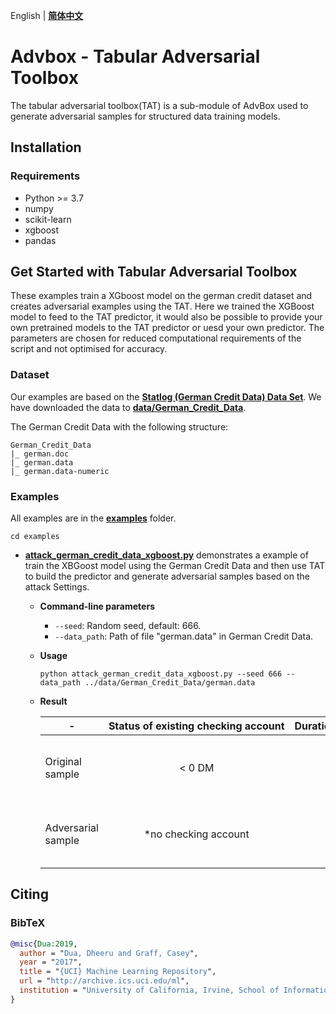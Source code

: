 English | **[简体中文](/AdvBox/tabular_adversarial_toolbox/README_cn.md)**

# Advbox - Tabular Adversarial Toolbox
The tabular adversarial toolbox(TAT) is a sub-module of AdvBox used to generate adversarial samples for structured data training models.

## Installation
### Requirements
- Python >= 3.7
- numpy
- scikit-learn
- xgboost
- pandas

## Get Started with Tabular Adversarial Toolbox

These examples train a XGboost model on the german credit dataset and creates adversarial examples using the TAT.  Here we trained the XGBoost model to feed to the TAT predictor, it would also be possible to provide your own pretrained models to the TAT predictor or uesd your own predictor. The parameters are chosen for reduced computational requirements of the script and not optimised for accuracy.

### Dataset
Our examples are based on the **[Statlog (German Credit Data) Data Set](https://archive.ics.uci.edu/ml/datasets/statlog+(german+credit+data))**. We have downloaded the data to **[data/German_Credit_Data](/AdvBox/tabular_adversarial_toolbox/data/German_Credit_Data)**.

The German Credit Data with the following structure:

```
German_Credit_Data
|_ german.doc
|_ german.data
|_ german.data-numeric
```
 
### Examples
All examples are in the **[examples](/AdvBox/tabular_adversarial_toolbox/examples)** folder.

```
cd examples
```

- **[attack_german_credit_data_xgboost.py](/AdvBox/tabular_adversarial_toolbox/examples/attack_german_credit_data_xgboost.py)** demonstrates a example of train the XBGoost model using the German Credit Data and then use TAT to build the predictor and generate adversarial samples based on the attack Settings.
  - **Command-line parameters**
    - `--seed`: Random seed, default: 666.
    - `--data_path`: Path of file "german.data" in German Credit Data.
  - **Usage**
    ```
    python attack_german_credit_data_xgboost.py --seed 666 --data_path ../data/German_Credit_Data/german.data
    ```
  - **Result**

    | - | Status&nbsp;of&nbsp;existing&nbsp;checking&nbsp;account | Duration&nbsp;in&nbsp;month | Credit&nbsp;history | Purpose | Credit&nbsp;amount | Savings&nbsp;account/bonds | Present&nbsp;employment&nbsp;since | Installment&nbsp;rate&nbsp;in&nbsp;percentage&nbsp;of&nbsp;disposable&nbsp;income | Personal&nbsp;status&nbsp;and&nbsp;sex | Other&nbsp;debtors/guarantors | Present&nbsp;residence&nbsp;since | Property | Age&nbsp;in&nbsp;years | Other&nbsp;installment&nbsp;plans | Housing | Number&nbsp;of&nbsp;existing&nbsp;credits&nbsp;at&nbsp;this&nbsp;bank | Job | Number&nbsp;of&nbsp;people&nbsp;being&nbsp;liable&nbsp;to&nbsp;provide&nbsp;maintenance&nbsp;for | Telephone | foreign&nbsp;worker |
    |--------------------------------------|:--:|:--:|:--:|:--:|:--:|:--:|:--:|:--:|:--:|:--:|:--:|:--:|:--:|:--:|:--:|:--:|:--:|:--:|:--:|:--:|
    | Original sample    | < 0 DM | 18 | no credits taken/all credits paid back duly | business | 3104 | < 100 DM | 4 <= ... < 7 years | 3 | male : single | none | 1 | building society savings agreement/life insurance | 31 | bank | own | 1 | skilled employee/official | 1 | yes, registered under the customers name | yes |
    | Adversarial sample | *no checking account | 18 | no credits taken/all credits paid back duly | *car (used) | 3104 | < 100 DM | 4 <= ... < 7 years | 3 | male : single | none | 1 | building society savings agreement/life insurance | 31 | bank | own | 1 | skilled employee/official | 1 | yes, registered under the customers name | yes |



## Citing

### BibTeX

```bibtex
@misc{Dua:2019,
  author = "Dua, Dheeru and Graff, Casey",
  year = "2017",
  title = "{UCI} Machine Learning Repository",
  url = "http://archive.ics.uci.edu/ml",
  institution = "University of California, Irvine, School of Information and Computer Sciences"
}
``` 
